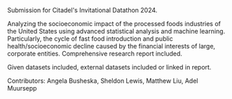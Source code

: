 Submission for Citadel's Invitational Datathon 2024.

Analyzing the socioeconomic impact of the processed foods industries of the United States using advanced statistical analysis and machine learning. Particularly, the cycle of fast food introduction and public health/socioeconomic decline caused by the financial interests of large, corporate entities. Comprehensive research report included.

Given datasets included, external datasets included or linked in report.

Contributors: Angela Busheska, Sheldon Lewis, Matthew Liu, Adel Muursepp
